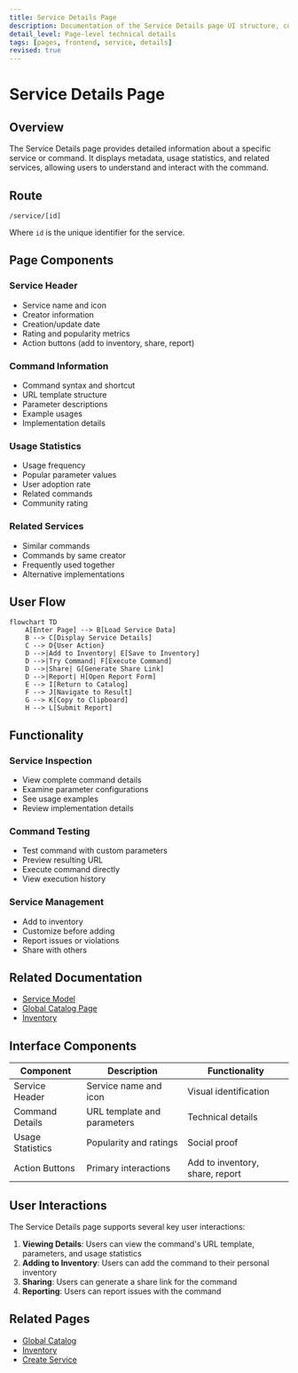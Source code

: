 ```yaml
---
title: Service Details Page
description: Documentation of the Service Details page UI structure, components, and functionality
detail_level: Page-level technical details
tags: [pages, frontend, service, details]
revised: true
---
```


# Service Details Page

## Overview

The Service Details page provides detailed information about a specific service or command. It displays metadata, usage statistics, and related services, allowing users to understand and interact with the command.

## Route

```
/service/[id]
```

Where `id` is the unique identifier for the service.

## Page Components

### Service Header

- Service name and icon
- Creator information
- Creation/update date
- Rating and popularity metrics
- Action buttons (add to inventory, share, report)

### Command Information

- Command syntax and shortcut
- URL template structure
- Parameter descriptions
- Example usages
- Implementation details

### Usage Statistics

- Usage frequency
- Popular parameter values
- User adoption rate
- Related commands
- Community rating

### Related Services

- Similar commands
- Commands by same creator
- Frequently used together
- Alternative implementations

## User Flow

```mermaid
flowchart TD
    A[Enter Page] --> B[Load Service Data]
    B --> C[Display Service Details]
    C --> D{User Action}
    D -->|Add to Inventory| E[Save to Inventory]
    D -->|Try Command| F[Execute Command]
    D -->|Share| G[Generate Share Link]
    D -->|Report| H[Open Report Form]
    E --> I[Return to Catalog]
    F --> J[Navigate to Result]
    G --> K[Copy to Clipboard]
    H --> L[Submit Report]
```

## Functionality

### Service Inspection

- View complete command details
- Examine parameter configurations
- See usage examples
- Review implementation details

### Command Testing

- Test command with custom parameters
- Preview resulting URL
- Execute command directly
- View execution history

### Service Management

- Add to inventory
- Customize before adding
- Report issues or violations
- Share with others

## Related Documentation

- [Service Model](../models/service.md)
- [Global Catalog Page](global-catalog.md)
- [Inventory](inventory.md)

## Interface Components

| Component        | Description                 | Functionality                   |
| ---------------- | --------------------------- | ------------------------------- |
| Service Header   | Service name and icon       | Visual identification           |
| Command Details  | URL template and parameters | Technical details               |
| Usage Statistics | Popularity and ratings      | Social proof                    |
| Action Buttons   | Primary interactions        | Add to inventory, share, report |

## User Interactions

The Service Details page supports several key user interactions:

1. **Viewing Details**: Users can view the command's URL template, parameters, and usage statistics
2. **Adding to Inventory**: Users can add the command to their personal inventory
3. **Sharing**: Users can generate a share link for the command
4. **Reporting**: Users can report issues with the command

## Related Pages

- [Global Catalog](global-catalog.md)
- [Inventory](inventory.md)
- [Create Service](create-service.md)
